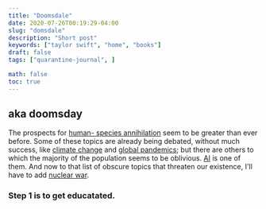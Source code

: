 ```yaml
---
title: "Doomsdale"
date: 2020-07-26T00:19:29-04:00
slug: "domsdale"
description: "Short post"
keywords: ["taylor swift", "home", "books"]
draft: false
tags: ["quarantine-journal", ]

math: false
toc: true
---
```

<h2>aka doomsday</h2>

The prospects for <a href="https://samharris.org/podcasts/208-existential-risk/">human- species annihilation</a> seem to be greater than ever before. Some of these topics are already being debated, without much success, like <a href="https://samharris.org/podcasts/95-what-you-need-to-know-about-climate-change/">climate change</a> and <a href="https://samharris.org/podcasts/191-early-thoughts-pandemic/">global pandemics</a>; but there are others to which the majority of the population seems to be oblivious. <a href="https://samharris.org/podcasts/116-ai-racing-toward-brink/">AI</a> is one of them. And now to that list of obscure topics that threaten our existence, I'll have to add <a href="https://samharris.org/podcasts/210-logic-doomsday/"> nuclear war</a>.


<h3>Step 1 is to get educatated. 
